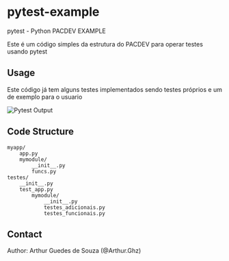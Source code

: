 # pytest-example
pytest - Python PACDEV EXAMPLE

Este é um código simples da estrutura do PACDEV para operar testes usando pytest



## Usage

Este código já tem alguns testes implementados sendo testes próprios e um de exemplo para o usuario



![Pytest Output](https://github.com/ptracesecurity/pytest-example/blob/media/pytest_output.png)


## Code Structure

```
myapp/
    app.py
    mymodule/
        __init__.py
        funcs.py
testes/
    __init__.py
    test_app.py
        mymodule/
            __init__.py
            testes_adicionais.py
            testes_funcionais.py
```

## Contact

Author: Arthur Guedes de Souza (@Arthur.Ghz)